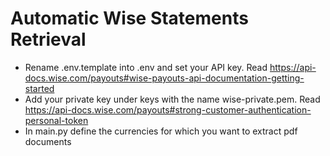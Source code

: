 # Automatic Wise Statements Retrieval

* Rename .env.template into .env and set your API key. Read https://api-docs.wise.com/payouts#wise-payouts-api-documentation-getting-started
* Add your private key under keys with the name wise-private.pem. Read https://api-docs.wise.com/payouts#strong-customer-authentication-personal-token
* In main.py define the currencies for which you want to extract pdf documents

